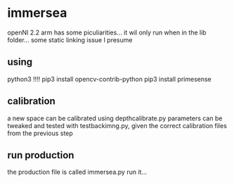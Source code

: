 # immersea
openNI 2.2 arm has some piculiarities...
it wil only run when in the lib folder... some static linking issue I presume

## using
python3 !!!!
pip3 install opencv-contrib-python
pip3 install primesense


## calibration
a new space can be calibrated using depthcalibrate.py
parameters can be tweaked and tested with testbackimng.py, given the correct calibration files from the previous step


## run production
the production file is called immersea.py
run it...